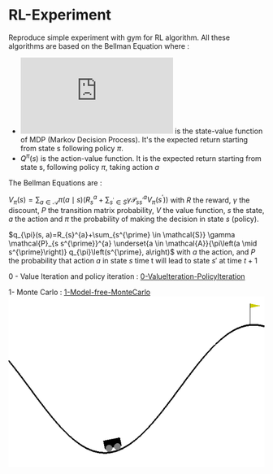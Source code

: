 # RL-Experiment
Reproduce simple experiment with gym for RL algorithm. All these algorithms are based on the Bellman Equation where : 
- ![V^\pi(s)](https://latex.codecogs.com/gif.latex?1%2Bsin%28mc%5E2%29%0D%0A) is the state-value function of MDP (Markov Decision Process). It's the expected return starting from state s following policy $\pi$. 
- $Q^\pi(s)$ is the action-value function. It is the expected return starting from state s, following policy $\pi$, taking action $a$

The Bellman Equations are : 

$V_{\pi}(s)=\sum_{a \in \mathcal{A}} \pi(a \mid s)\left(R_{s}^{a}+\sum_{s^{\prime} \in S} \gamma \mathcal{P}_{s s^{\prime}}^{a} V_{\pi}\left(s^{\prime}\right)\right)$ with $R$ the reward, $\gamma$ the discount, $P$ the transition matrix probability, $V$ the value function, $s$ the state, $a$ the action and $\pi$ the probability of making the decision in state $s$ (policy).

$q_{\pi}(s, a)=R_{s}^{a}+\sum_{s^{\prime} \in \mathcal{S}} \gamma \mathcal{P}_{s s^{\prime}}^{a} \underset{a \in \mathcal{A}}{\pi\left(a \mid s^{\prime}\right)} q_{\pi}\left(s^{\prime}, a\right)$ with $a$ the action, and $P$  the probability that action $a$ in state $s$ time t will lead to state $s′$ at time $t + 1$

0 - Value Iteration and policy iteration : [0-ValueIteration-PolicyIteration](0-ValueIteration-PolicyIteration.ipynb)

1- Monte Carlo : [1-Model-free-MonteCarlo](1-Model-free-MonteCarlo.ipynb)
![MountainCar with Monte Carlo](gif/monte_carlo_moutaincar.gif)
